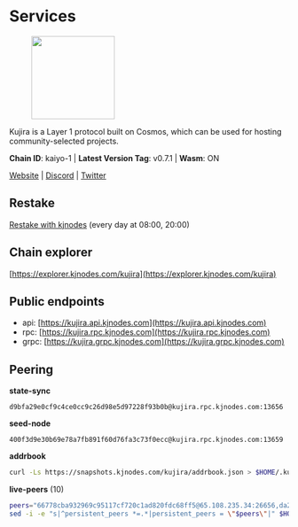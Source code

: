 # Services

<figure><img src="https://raw.githubusercontent.com/kj89/testnet_manuals/main/pingpub/logos/kujira.png" width="150" alt=""><figcaption></figcaption></figure>

Kujira is a Layer 1 protocol built on Cosmos, which can be used for  hosting community-selected projects.

**Chain ID**: kaiyo-1 | **Latest Version Tag**: v0.7.1 | **Wasm**: ON

[Website](https://kujira.app) | [Discord](https://discord.gg/teamkujira) | [Twitter](https://twitter.com/TeamKujira)

## Restake

[Restake with kjnodes](https://restake.app/kujira/kujiravaloper1tnuqj73jfn3724lqz34c27tuv80nv336sadqym) (every day at 08:00, 20:00)
## Chain explorer
[https://explorer.kjnodes.com/kujira](https://explorer.kjnodes.com/kujira)

## Public endpoints

* api: [https://kujira.api.kjnodes.com](https://kujira.api.kjnodes.com)
* rpc: [https://kujira.rpc.kjnodes.com](https://kujira.rpc.kjnodes.com)
* grpc: [https://kujira.grpc.kjnodes.com](https://kujira.grpc.kjnodes.com)

## Peering

**state-sync**

```text
d9bfa29e0cf9c4ce0cc9c26d98e5d97228f93b0b@kujira.rpc.kjnodes.com:13656
```

**seed-node**

```text
400f3d9e30b69e78a7fb891f60d76fa3c73f0ecc@kujira.rpc.kjnodes.com:13659
```

**addrbook**
```bash
curl -Ls https://snapshots.kjnodes.com/kujira/addrbook.json > $HOME/.kujira/config/addrbook.json
```

**live-peers** (10)
```bash
peers="66778cba932969c95117cf720c1ad820fdc68ff5@65.108.235.34:26656,da2673cf09dc2c124947827f4cf5e7c17114d504@142.132.202.98:26656,b802fbfb83d6400639f17f2883f30a46ee6b05ad@51.210.223.185:32095,d9bfa29e0cf9c4ce0cc9c26d98e5d97228f93b0b@65.109.88.38:13656,3a7733d4b670a672db326bd6e5f8ae37e14a3dbd@138.201.226.227:26656,97e4468ac589eac505a800411c635b14511a61bb@5.9.239.238:26656,4ae125f9c9b8e2f1ac83749c2209e26056b97851@65.108.238.103:11856,d7c5f6099886bc3b770cdc4cdc16e69d17dc9442@185.249.227.231:28656,b212d5740b2e11e54f56b072dc13b6134650cfb5@169.155.169.213:26656,26d19e5b3f3a5ebafe827dabca4ef008d9c5e6fd@168.119.15.94:26656"
sed -i -e "s|^persistent_peers *=.*|persistent_peers = \"$peers\"|" $HOME/.kujira/config/config.toml
```
